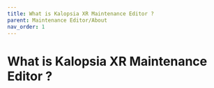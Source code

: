 ```yaml
---
title: What is Kalopsia XR Maintenance Editor ?
parent: Maintenance Editor/About
nav_order: 1
---
```


# **What is Kalopsia XR Maintenance Editor ?**
